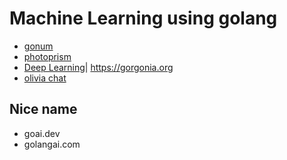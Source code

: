 # Machine Learning using golang

* [gonum](https://github.com/gonum/gonum)
* [photoprism](https://github.com/photoprism/photoprism)
* [Deep Learning](https://github.com/gorgonia/gorgonia)| https://gorgonia.org
* [olivia chat](https://github.com/olivia-ai/olivia)

## Nice name
* goai.dev
* golangai.com
